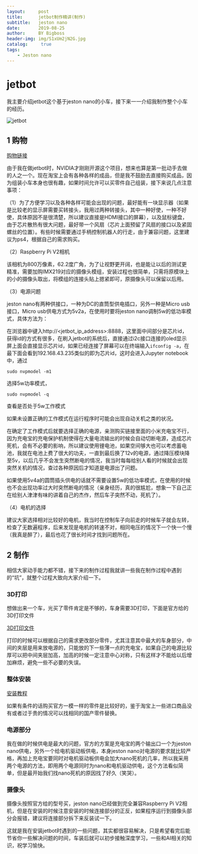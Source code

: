 ```yaml
---
layout:     post
title:      jetbot制作精讲(制作)
subtitle:   jeston nano
date:       2019-08-25
author:     BY Bigboss
header-img: img/S1xUm2jN2G.jpg
catalog: 	 true
tags:
    - Jeston nano
---
```


# jetbot

我主要介绍jetbot这个基于jeston nano的小车，接下来一一介绍我制作整个小车的经历。


![jetbot](https://i.loli.net/2019/08/25/QIjTsiMElJ8hZyU.jpg)

## 1 购物

[购物链接](https://github.com/open-ai-robot/awesome-nvidia-jetson/wiki)

由于我在做jetbot时，NVIDIA才刚刚开源这个项目，想来也算是第一批动手去做的人之一个。现在淘宝上会有各种各样的成品，但是我不鼓励去直接购买成品，因为组装小车本身也很有趣，如果时间允许可以买零件自己组装，接下来说几点注意事项：

（1）为了方便学习以及各种各样可能会出现的问题，最好能有一块显示器（如果是比较老的显示屏需要买转接头，我用过两种转接头，其中一种好使，一种不好使，具体原因不是很清楚，所以建议直接是HDMI接口的屏幕），以及鼠标键盘，由于芯片散热有很大问题，最好带一个风扇（芯片上面预留了风扇的接口以及紧固螺丝的位置）。有些时候需要通过手柄控制机器人的行走，由于兼容问题，这里建议为ps4，根据自己的需求购买。

（2）Raspberry Pi V2相机

该相机为800万像素，62.2度广角，为了让视野更开阔，也是能让以后的测试更精准，需要加购IMX219对应的摄像头模组，安装过程也很简单，只需将原模块上的小的摄像头取出，将模组的连接头贴上摁紧即可，原摄像头可以保留以后用。

（3）电源问题

jeston nano有两种供接口，一种为DC的直筒型供电插口，另外一种是Micro usb接口，Micro usb供电方式为5v2a，在使用时要将jeston nano调制5w的低功率模式，具体方法为：

在浏览器中键入http://<jetbot_ip_address>:8888，这里面中间部分是芯片id，获得id的方式有很多，在刷入jetbot的系统后，直接通过i2c接口连接的oled显示屏上面会直接显示芯片id，如果已经连接了屏幕可以在终端输入`ifconfig -a`，在最下面会看到192.168.43.235类似的即为芯片id，这时会进入Jupyter notebook中，通过

```sudo nvpmodel -m1```

选择5w功率模式，

`sudo nvpmodel -q`

查看是否处于5w工作模式

如果未设置正确的工作模式在运行程序时可能会出现自动关机之类的状况。

在确定了工作模式后就要选择正确的电源，亲测购买链接里面的小米充电宝不行，因为充电宝的充电保护机制使得在大量电流输出的时候会自动切断电源，造成芯片死机，会有不必要的影响，所以建议使用锂电池，如果空间够大也可以考虑蓄电池，我就在电池上费了很大的功夫，一直到最后换了12v的电源，通过降压模块降至5v，以后几乎不会发生突然断电的情况，我当时每每给别人看的时候就会出现突然关机的情况，查过各种原因后才知道是电源出了问题。

如果使用5v4a的圆筒插头供电的话就不需要设置5w的低功率模式，在使用的时候也不会出现功率过大时突然断电的情况（亲身经历，真的很尴尬，想象一下自己正在给别人津津有味的讲着自己的杰作，然后车子突然不动，死机了）。

（4）电机的选择

建议大家选择相对比较好的电机，我当时在控制车子向前走的时候车子就会左转，检查了无数遍程序，后来发现是电机的转速不对，相同电压的情况下一个快一个慢（我真是醉了），最后也花了很长时间才找到问题所在。
## 2 制作

相信大家动手能力都不错，接下来的制作过程我就讲一些我在制作过程中遇到的“坑”，就整个过程大致向大家介绍一下。

### 3D打印

想做出来一个车，光买了零件肯定是不够的，车身需要3D打印，下面是官方给的3D打印文件

[3D打印文件](https://github.com/NVIDIA-AI-IOT/jetbot/tree/master/assets)

打印的时候可以根据自己的需求更改部分零件，尤其注意其中最大的车身部分，中间的夹层是用来放电源的，只能放的下一些薄一点的充电宝，如果自己的电源比较厚可以把中间夹层加高，加高的时候一定注意中心对称，只有这样才不能给以后增加麻烦，避免一些不必要的失误。

### 整体安装

[安装教程](https://github.com/NVIDIA-AI-IOT/jetbot/wiki/Hardware-Setup)

如果有条件的话购买官方一模一样的零件是比较好的，鉴于淘宝上一些进口商品没有或者过于贵的情况可以找相同的国产零件替换。

### 电源部分

我在做的时候供电是最大的问题，官方的方案是充电宝的两个输出口一个为jeston nano供电，另外一个给电机驱动板供电，本身jeston nano对电源的要求就比较严格，再加上充电宝要同时对电机驱动板供电会加大nano死机的几率，所以我采用两个电源的方法，即用两个电源同时为nano和电机驱动供电，这个方法看似简单，但是最开始我们找nano死机的原因找了好久（笑哭）。

### 摄像头

摄像头按照官方给的型号买，jeston nano已经做到完全兼容Raspberry Pi V2相机，但是在安装的时候注意安装的时候连接部分的正反，如果程序运行到摄像头部分会报错，建议将连接部分拆下来反装试一下。

这就是我在安装jetbot时遇到的一些问题，其实都很容易解决，只是希望看完后能节省你一些解决问题的时间，车装后就可以初步接触深度学习，一些和AI相关的知识，祝学习愉快。


